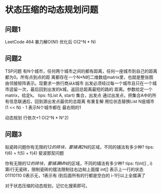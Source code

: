 # 状态压缩的动态规划问题

## 问题1

LeetCode 464 暴力解O(N!) 优化后 O(2^N * N)

## 问题2

TSP问题 有N个城市，任何两个城市之间的都有距离，任何一座城市到自己的距离都为0。所有点到点的距 离都存在一个N*N的二维数组matrix里，也就是整张图由邻接矩阵表示。现要求一旅行商从k城市
出发必须经过每一个城市且只在一个城市逗留一次，最后回到出发的k城，返回总距离最短的路的 距离。参数给定一个matrix，给定k。 tips:
f(List A, start)
集合，出发点 通过出发点，把集合A中的所有信息联通后，回到源出发点最优的总距离 有重复解 用位状态替换List N座城市 (1 << N) - 1 表示N个城市都在 最右侧的1

动态规划 行依次+1 O(2^N * N^2)

## 问题3

贴瓷砖问题你有无限的1*2的砖块，要铺满2*N的区域，不同的铺法有多少种? tips:
f(6) = f(5) + f(4) 斐波那契问题

你有无限的1*2的砖块，要铺满M*N的区域，不同的铺法有多少种? tips:
f(int[] , i)
第i行无瓷砖，限制瓷砖的摆法限制往右边和上面摆 int[] 表示上一行的状态 01110110 0表示无，1表示有 i到后面所有的行都是空白的 i-1行以上全摆满了

对于状态压缩的动态规划，记忆化搜索即可。






